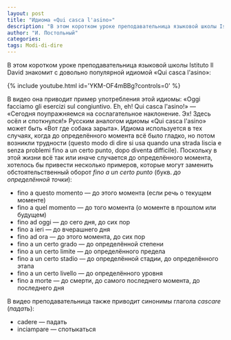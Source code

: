 ```yaml
---
layout: post
title: "Идиома «Qui casca l'asino»"
description: "В этом коротком уроке преподавательница языковой школы Istituto Il David знакомит с довольно популярной идиомой «Qui casca l'asino»: [video]"
author: "И. Постольный"
categories:
tags: Modi-di-dire
---
```


В этом коротком уроке преподавательница языковой школы Istituto Il David знакомит с довольно популярной идиомой «Qui casca l'asino»:

{% include youtube.html id='YKM-OF4mBBg?controls=0' %}

В видео она приводит пример употребления этой идиомы: «Oggi facciamo gli esercizi sul congiuntivo. Eh, eh! Qui casca l'asino!» — «Сегодня поупражняемся на сослагательное наклонение. Эх! Здесь осёл и споткнулся!» Русским аналогом идиомы «Qui casca l'asino» может быть «Вот где собака зарыта». Идиома используется в тех случаях, когда до определённого момента всё было гладко, но потом возникли трудности (questo modo di dire si usa quando una strada liscia e senza problemi fino a un certo punto, dopo diventa difficile). Поскольку в этой жизни всё так или иначе случается до определённого момента, хотелось бы привести несколько примеров, которые могут заменить обстоятельственный оборот _fino a un certo punto_ (букв. _до определённой точки_):

- fino a questo momento — до этого момента (если речь о текущем моменте)
- fino a quel momento — до того момента (о моменте в прошлом или будущем)
- fino ad oggi — до сего дня, до сих пор
- fino a ieri — до вчерашнего дня
- fino ad ora — до этого момента, до сих пор
- fino a un certo grado — до определённой степени
- fino a un certo limite — до определённого предела
- fino a un certo stadio — до определённой стадии, до определённого этапа
- fino a un certo livello — до определённого уровня
- fino a morte — до смерти, до самого последнего момента, до последнего дня

В видео преподавательница также приводит синонимы глагола _cascare_ (_падать_):

- cadere — падать
- inciampare — спотыкаться